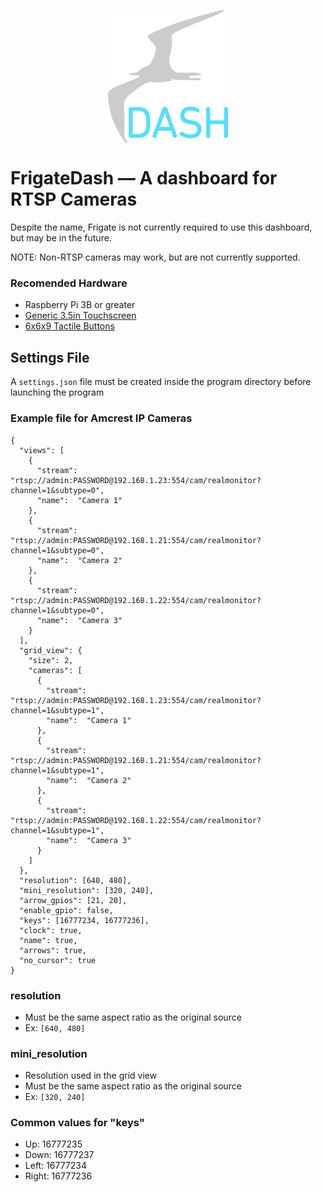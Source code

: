 <p align="center">
  <img align="center" alt="FrigateDash" src="docs/logo.png" width=192>
</p>

# FrigateDash — A dashboard for RTSP Cameras
Despite the name, Frigate is not currently required to use this dashboard, but may be in the future.

NOTE: Non-RTSP cameras may work, but are not currently supported.

### Recomended Hardware
* Raspberry Pi 3B or greater
* [Generic 3.5in Touchscreen](https://www.amazon.com/gp/product/B00OZLG2YS/)
* [6x6x9 Tactile Buttons](https://www.amazon.com/gp/product/B06VY1WJ8Z/)

## Settings File
A `settings.json` file must be created inside the program directory before launching the program

### Example file for Amcrest IP Cameras
```
{
  "views": [
    {
      "stream":  "rtsp://admin:PASSWORD@192.168.1.23:554/cam/realmonitor?channel=1&subtype=0",
      "name":  "Camera 1"
    },
    {
      "stream":  "rtsp://admin:PASSWORD@192.168.1.21:554/cam/realmonitor?channel=1&subtype=0",
      "name":  "Camera 2"
    },
    {
      "stream":  "rtsp://admin:PASSWORD@192.168.1.22:554/cam/realmonitor?channel=1&subtype=0",
      "name":  "Camera 3"
    }
  ],
  "grid_view": {
    "size": 2,
    "cameras": [
      {
        "stream":  "rtsp://admin:PASSWORD@192.168.1.23:554/cam/realmonitor?channel=1&subtype=1",
        "name":  "Camera 1"
      },
      {
        "stream":  "rtsp://admin:PASSWORD@192.168.1.21:554/cam/realmonitor?channel=1&subtype=1",
        "name":  "Camera 2"
      },
      {
        "stream":  "rtsp://admin:PASSWORD@192.168.1.22:554/cam/realmonitor?channel=1&subtype=1",
        "name":  "Camera 3"
      }
    ]
  },
  "resolution": [640, 480],
  "mini_resolution": [320, 240],
  "arrow_gpios": [21, 20],
  "enable_gpio": false,
  "keys": [16777234, 16777236],
  "clock": true,
  "name": true,
  "arrows": true,
  "no_cursor": true
}
```

### resolution
* Must be the same aspect ratio as the original source
* Ex: `[640, 480]`

### mini_resolution
* Resolution used in the grid view
* Must be the same aspect ratio as the original source
* Ex: `[320, 240]`

### Common values for "keys"
* Up: 16777235
* Down: 16777237
* Left: 16777234
* Right: 16777236